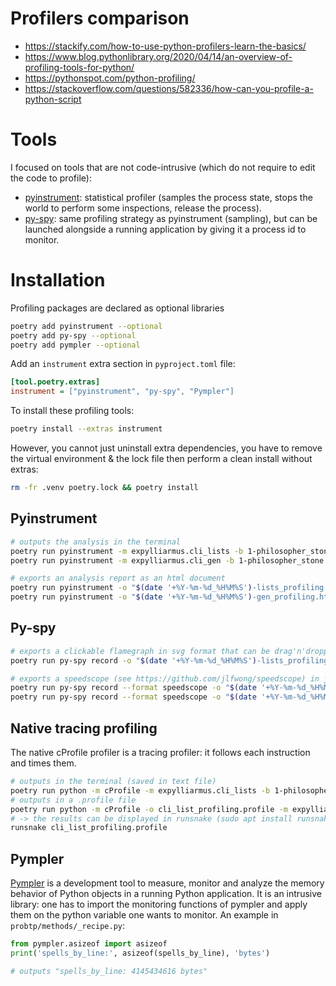 
# Profilers comparison

* https://stackify.com/how-to-use-python-profilers-learn-the-basics/
* https://www.blog.pythonlibrary.org/2020/04/14/an-overview-of-profiling-tools-for-python/
* https://pythonspot.com/python-profiling/
* https://stackoverflow.com/questions/582336/how-can-you-profile-a-python-script

# Tools

I focused on tools that are not code-intrusive (which do not require to edit the code to profile):

* [pyinstrument](https://github.com/joerick/pyinstrument): statistical profiler (samples the process state, stops the world to perform some inspections, release the process).
* [py-spy](https://github.com/benfred/py-spy): same profiling strategy as pyinstrument (sampling), but can be launched alongside a running application by giving it a process id to monitor.

# Installation

Profiling packages are declared as optional libraries

```sh
poetry add pyinstrument --optional
poetry add py-spy --optional
poetry add pympler --optional
```

Add an `instrument` extra section in `pyproject.toml` file:

```ini
[tool.poetry.extras]
instrument = ["pyinstrument", "py-spy", "Pympler"]
```

To install these profiling tools:

```sh
poetry install --extras instrument
```

However, you cannot just uninstall extra dependencies, you have to remove the virtual environment & the lock file then perform a clean install without extras:

```sh
rm -fr .venv poetry.lock && poetry install
```

## Pyinstrument

```sh
# outputs the analysis in the terminal
poetry run pyinstrument -m expylliarmus.cli_lists -b 1-philosopher_stone -b 3-azkaban -b 5-order_phenix -b 7-deathly_hallows
poetry run pyinstrument -m expylliarmus.cli_gen -b 1-philosopher_stone -b 3-azkaban -b 5-order_phenix -b 7-deathly_hallows

# exports an analysis report as an html document
poetry run pyinstrument -o "$(date '+%Y-%m-%d_%H%M%S')-lists_profiling.html" -r html -m expylliarmus.cli_lists -b 1-philosopher_stone -b 3-azkaban -b 5-order_phenix -b 7-deathly_hallows
poetry run pyinstrument -o "$(date '+%Y-%m-%d_%H%M%S')-gen_profiling.html" -r html -m expylliarmus.cli_gen -b 1-philosopher_stone -b 3-azkaban -b 5-order_phenix -b 7-deathly_hallows
```

## Py-spy

```sh
# exports a clickable flamegraph in svg format that can be drag'n'dropped in a browser
poetry run py-spy record -o "$(date '+%Y-%m-%d_%H%M%S')-lists_profiling.svg" -- python -m expylliarmus.cli_lists -b 1-philosopher_stone -b 3-azkaban -b 5-order_phenix -b 7-deathly_hallows

# exports a speedscope (see https://github.com/jlfwong/speedscope) in json format that can be drag'n'dropped in https://www.speedscope.app/
poetry run py-spy record --format speedscope -o "$(date '+%Y-%m-%d_%H%M%S')-lists_profiling.json" -- python -m expylliarmus.cli_lists -b 7-deathly_hallows
poetry run py-spy record --format speedscope -o "$(date '+%Y-%m-%d_%H%M%S')-gen_profiling.json" -- python -m expylliarmus.cli_gen -b 7-deathly_hallows
```

## Native tracing profiling

The native cProfile profiler is a tracing profiler: it follows each instruction and times them.

```sh
# outputs in the terminal (saved in text file)
poetry run python -m cProfile -m expylliarmus.cli_lists -b 1-philosopher_stone -b 3-azkaban -b 5-order_phenix -b 7-deathly_hallows > cli_lists_cprofiling.txt
# outputs in a .profile file
poetry run python -m cProfile -o cli_list_profiling.profile -m expylliarmus.cli_lists -b 1-philosopher_stone -b 3-azkaban -b 5-order_phenix -b 7-deathly_hallows
# -> the results can be displayed in runsnake (sudo apt install runsnakerun)
runsnake cli_list_profiling.profile
```

## Pympler

[Pympler](https://pympler.readthedocs.io/en/latest/) is a development tool to measure, monitor and analyze the memory behavior of Python objects in a running Python application.
It is an intrusive library: one has to import the monitoring functions of pympler and apply them on the python variable one wants to monitor.
An example in `probtp/methods/_recipe.py`:

```python
from pympler.asizeof import asizeof
print('spells_by_line:', asizeof(spells_by_line), 'bytes')

# outputs "spells_by_line: 4145434616 bytes"
```
